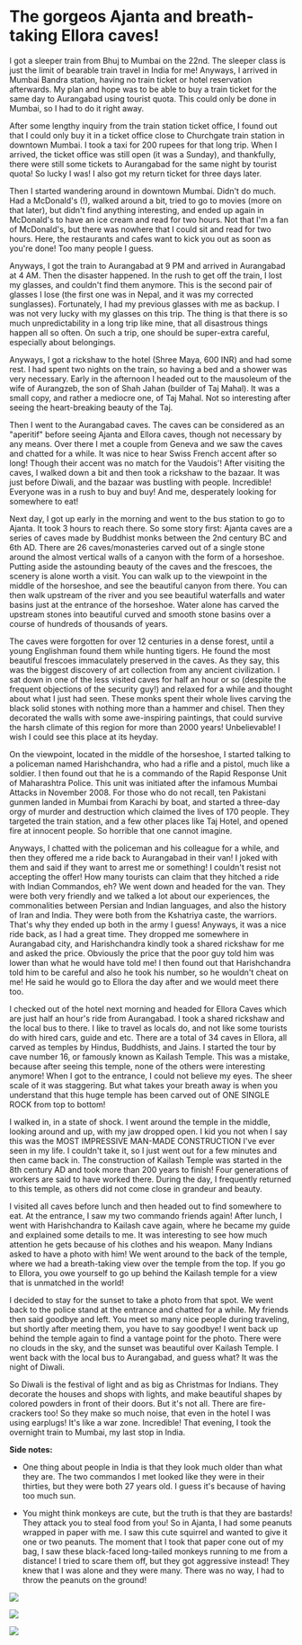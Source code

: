 # The gorgeos Ajanta and breath-taking Ellora caves!

I got a sleeper train from Bhuj to Mumbai on the 22nd. The sleeper class is just the limit of bearable train travel in India for me! Anyways, I arrived in Mumbai Bandra station, having no train ticket or hotel reservation afterwards. My plan and hope was to be able to buy a train ticket for the same day to Aurangabad using tourist quota. This could only be done in Mumbai, so I had to do it right away.

After some lengthy inquiry from the train station ticket office, I found out that I could only buy it in a ticket office close to Churchgate train station in downtown Mumbai. I took a taxi for 200 rupees for that long trip. When I arrived, the ticket office was still open (it was a Sunday), and thankfully, there were still some tickets to Aurangabad for the same night by tourist quota! So lucky I was! I also got my return ticket for three days later.

Then I started wandering around in downtown Mumbai. Didn't do much. Had a McDonald's (!), walked around a bit, tried to go to movies (more on that later), but didn't find anything interesting, and ended up again in McDonald's to have an ice cream and read for two hours. Not that I'm a fan of McDonald's, but there was nowhere that I could sit and read for two hours. Here, the restaurants and cafes want to kick you out as soon as you're done! Too many people I guess.

Anyways, I got the train to Aurangabad at 9 PM and arrived in Aurangabad at 4 AM. Then the disaster happened. In the rush to get off the train, I lost my glasses, and couldn't find them anymore. This is the second pair of glasses I lose (the first one was in Nepal, and it was my corrected sunglasses). Fortunately, I had my previous glasses with me as backup. I was not very lucky with my glasses on this trip. The thing is that there is so much unpredictability in a long trip like mine, that all disastrous things happen all so often. On such a trip, one should be super-extra careful, especially about belongings.

Anyways, I got a rickshaw to the hotel (Shree Maya, 600 INR) and had some rest. I had spent two nights on the train, so having a bed and a shower was very necessary. Early in the afternoon I headed out to the mausoleum of the wife of Aurangzeb, the son of Shah Jahan (builder of Taj Mahal). It was a small copy, and rather a mediocre one, of Taj Mahal. Not so interesting after seeing the heart-breaking beauty of the Taj.

Then I went to the Aurangabad caves. The caves can be considered as an "aperitif" before seeing Ajanta and Ellora caves, though not necessary by any means. Over there I met a couple from Geneva and we saw the caves and chatted for a while. It was nice to hear Swiss French accent after so long! Though their accent was no match for the Vaudois'! After visiting the caves, I walked down a bit and then took a rickshaw to the bazaar. It was just before Diwali, and the bazaar was bustling with people. Incredible! Everyone was in a rush to buy and buy! And me, desperately looking for somewhere to eat!

Next day, I got up early in the morning and went to the bus station to go to Ajanta. It took 3 hours to reach there. So some story first: Ajanta caves are a series of caves made by Buddhist monks between the 2nd century BC and 6th AD. There are 26 caves/monasteries carved out of a single stone around the almost vertical walls of a canyon with the form of a horseshoe. Putting aside the astounding beauty of the caves and the frescoes, the scenery is alone worth a visit. You can walk up to the viewpoint in the middle of the horseshoe, and see the beautiful canyon from there. You can then walk upstream of the river and you see beautiful waterfalls and water basins just at the entrance of the horseshoe. Water alone has carved the upstream stones into beautiful curved and smooth stone basins over a course of hundreds of thousands of years.

The caves were forgotten for over 12 centuries in a dense forest, until a young Englishman found them while hunting tigers. He found the most beautiful frescoes immaculately preserved in the caves. As they say, this was the biggest discovery of art collection from any ancient civilization. I sat down in one of the less visited caves for half an hour or so (despite the frequent objections of the security guy!) and relaxed for a while and thought about what I just had seen. These monks spent their whole lives carving the black solid stones with nothing more than a hammer and chisel. Then they decorated the walls with some awe-inspiring paintings, that could survive the harsh climate of this region for more than 2000 years! Unbelievable! I wish I could see this place at its heyday.

On the viewpoint, located in the middle of the horseshoe, I started talking to a policeman named Harishchandra, who had a rifle and a pistol, much like a soldier. I then found out that he is a commando of the Rapid Response Unit of Maharashtra Police. This unit was initiated after the infamous Mumbai Attacks in November 2008. For those who do not recall, ten Pakistani gunmen landed in Mumbai from Karachi by boat, and started a three-day orgy of murder and destruction which claimed the lives of 170 people. They targeted the train station, and a few other places like Taj Hotel, and opened fire at innocent people. So horrible that one cannot imagine.

Anyways, I chatted with the policeman and his colleague for a while, and then they offered me a ride back to Aurangabad in their van! I joked with them and said if they want to arrest me or something! I couldn't resist not accepting the offer! How many tourists can claim that they hitched a ride with Indian Commandos, eh? We went down and headed for the van. They were both very friendly and we talked a lot about our experiences, the commonalities between Persian and Indian languages, and also the history of Iran and India. They were both from the Kshatriya caste, the warriors. That's why they ended up both in the army I guess! Anyways, it was a nice ride back, as I had a great time. They dropped me somewhere in Aurangabad city, and Harishchandra kindly took a shared rickshaw for me and asked the price. Obviously the price that the poor guy told him was lower than what he would have told me! I then found out that Harishchandra told him to be careful and also he took his number, so he wouldn't cheat on me! He said he would go to Ellora the day after and we would meet there too.

I checked out of the hotel next morning and headed for Ellora Caves which are just half an hour's ride from Aurangabad. I took a shared rickshaw and the local bus to there. I like to travel as locals do, and not like some tourists do with hired cars, guide and etc. There are a total of 34 caves in Ellora, all carved as temples by Hindus, Buddhists, and Jains. I started the tour by cave number 16, or famously known as Kailash Temple. This was a mistake, because after seeing this temple, none of the others were interesting anymore! When I got to the entrance, I could not believe my eyes. The sheer scale of it was staggering. But what takes your breath away is when you understand that this huge temple has been carved out of ONE SINGLE ROCK from top to bottom!

I walked in, in a state of shock. I went around the temple in the middle, looking around and up, with my jaw dropped open. I kid you not when I say this was the MOST IMPRESSIVE MAN-MADE CONSTRUCTION I've ever seen in my life. I couldn't take it, so I just went out for a few minutes and then came back in. The construction of Kailash Temple was started in the 8th century AD and took more than 200 years to finish! Four generations of workers are said to have worked there. During the day, I frequently returned to this temple, as others did not come close in grandeur and beauty.

I visited all caves before lunch and then headed out to find somewhere to eat. At the entrance, I saw my two commando friends again! After lunch, I went with Harishchandra to Kailash cave again, where he became my guide and explained some details to me. It was interesting to see how much attention he gets because of his clothes and his weapon. Many Indians asked to have a photo with him! We went around to the back of the temple, where we had a breath-taking view over the temple from the top. If you go to Ellora, you owe yourself to go up behind the Kailash temple for a view that is unmatched in the world!

I decided to stay for the sunset to take a photo from that spot. We went back to the police stand at the entrance and chatted for a while. My friends then said goodbye and left. You meet so many nice people during traveling, but shortly after meeting them, you have to say goodbye! I went back up behind the temple again to find a vantage point for the photo. There were no clouds in the sky, and the sunset was beautiful over Kailash Temple. I went back with the local bus to Aurangabad, and guess what? It was the night of Diwali.

So Diwali is the festival of light and as big as Christmas for Indians. They decorate the houses and shops with lights, and make beautiful shapes by colored powders in front of their doors. But it's not all. There are fire-crackers too! So they make so much noise, that even in the hotel I was using earplugs! It's like a war zone. Incredible! That evening, I took the overnight train to Mumbai, my last stop in India.

**Side notes:**

- One thing about people in India is that they look much older than what they are. The two commandos I met looked like they were in their thirties, but they were both 27 years old. I guess it's because of having too much sun.

- You might think monkeys are cute, but the truth is that they are bastards! They attack you to steal food from you! So in Ajanta, I had some peanuts wrapped in paper with me. I saw this cute squirrel and wanted to give it one or two peanuts. The moment that I took that paper cone out of my bag, I saw these black-faced long-tailed monkeys running to me from a distance! I tried to scare them off, but they got aggressive instead! They knew that I was alone and they were many. There was no way, I had to throw the peanuts on the ground!

![](https://blogger.googleusercontent.com/img/b/R29vZ2xl/AVvXsEiDitqCY0LDxInbWRVUsxJr_RrMEjwgZz9MQboqM25Yy7IdADN65sUFl4QYqTOvfz_WQRXS7BQCzUtMhlNVxI6_bE98tk5O3T62XfBzJi6QTPKYqudfBkuqH1cdigPEnJi0HtQG9uXxDCrZ/s0/photo+1-702342.JPG)

![](https://blogger.googleusercontent.com/img/b/R29vZ2xl/AVvXsEiA9UHnkCfOjG4lDpb4fp-tT0InUFnwBgTKhyffP_uAYYR6ggJ_fKxeVH90o-Hwkug8AymvDIFed6sgWqLSMURbv3VnwY01Jo9pHpk5c2rWX8Fvd6qKj51czQNujOpIDKKtIwQbiiYMo4bQ/s0/photo+2-703456.JPG)

![](https://blogger.googleusercontent.com/img/b/R29vZ2xl/AVvXsEhWZcfbBoJykHduQ8KGQuUJJj2tZsuP9tGmQwqsPEcM6CqW5wa66Ge2srgrjrwrcwEzB5eBVJT3przKC1BVnx9cJxJiEijFgw9-Afe8b9VAKxSpfgVmO8Fl4m9Ak4j8M0RI8dGvWLt2HMtB/s0/photo+3-704828.JPG)